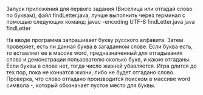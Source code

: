 Запуск приложения для первого задания (Виселица или отгадай слово по буквам), файл findLetter.java, лучше выполнить через терминал с помощью следующих команд:
javac -encoding UTF-8 findLetter.java
java findLetter

На вводе программа запрашивает  букву русского алфавита. Затем проверяет, есть ли данная буква в загаданном слове. Если буква есть, то вставляет ее в массив word, предназначенный для отгадывания слова и демонстрации пользователю сколько букв, и какие отгаданы. 
Если буквы в слове нет, тогда число жизней убавляется. Игра длится до тех пор, пока не кончатся жизни, либо не будет отгадано слово. Проверка, что слово отгадано производится поиском в массиве word символа -, который обозначает пустое место для буквы.
